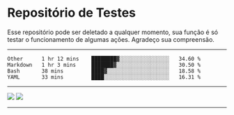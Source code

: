 # Repositório de Testes
Esse repositório pode ser deletado a qualquer momento, sua função é só testar o funcionamento de algumas ações. 
Agradeço sua compreensão.

---

<!--START_SECTION:waka-->
```text
Other      1 hr 12 mins    ████████▓░░░░░░░░░░░░░░░░   34.60 % 
Markdown   1 hr 3 mins     ███████▓░░░░░░░░░░░░░░░░░   30.50 % 
Bash       38 mins         ████▓░░░░░░░░░░░░░░░░░░░░   18.58 % 
YAML       33 mins         ████░░░░░░░░░░░░░░░░░░░░░   16.31 % 
```
<!--END_SECTION:waka-->

<!-- start: YOUR_STARTER -->
<!-- end: YOUR_STARTER -->

<!--START_SECTION:Chess-->
<!--END_SECTION:Chess-->

---

<img src="https://wakatime.com/share/@mayannaoliveira/5b1c6181-ae2a-4ff0-b66a-a2938c8f294e.svg"/>

<img src="https://wakatime.com/share/@mayannaoliveira/d7c6f622-0d59-43cb-80c9-f68b4f58fb3c.svg"/>

---
